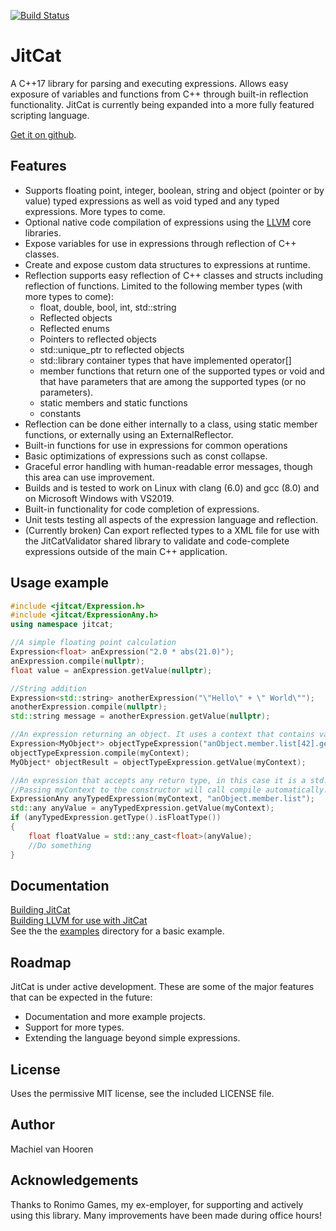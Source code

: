 [![Build Status](https://mvhooren.visualstudio.com/JitCat/_apis/build/status/mvhooren.JitCat?branchName=azure-pipelines)](https://mvhooren.visualstudio.com/JitCat/_build/latest?definitionId=1&branchName=azure-pipelines)
# JitCat
A C++17 library for parsing and executing expressions. Allows easy exposure of variables and functions from C++ through built-in reflection functionality. JitCat is currently being expanded into a more fully featured scripting language.

[Get it on github](https://github.com/mvhooren/JitCat).

## Features
* Supports floating point, integer, boolean, string and object (pointer or by value) typed expressions as well as void typed and any typed expressions. More types to come.
* Optional native code compilation of expressions using the [LLVM](http://www.llvm.org) core libraries.
* Expose variables for use in expressions through reflection of C++ classes.
* Create and expose custom data structures to expressions at runtime.
* Reflection supports easy reflection of C++ classes and structs including reflection of functions. Limited to the following member types (with more types to come):
	* float, double, bool, int, std::string
	* Reflected objects
	* Reflected enums
	* Pointers to reflected objects
	* std::unique_ptr to reflected objects
	* std::library container types that have implemented operator[]
	* member functions that return one of the supported types or void and that have parameters that are among the supported types (or no parameters).  
	* static members and static functions
	* constants
* Reflection can be done either internally to a class, using static member functions, or externally using an ExternalReflector<T>.
* Built-in functions for use in expressions for common operations  
* Basic optimizations of expressions such as const collapse.  
* Graceful error handling with human-readable error messages, though this area can use improvement.  
* Builds and is tested to work on Linux with clang (6.0) and gcc (8.0) and on Microsoft Windows with VS2019.  
* Built-in functionality for code completion of expressions.  
* Unit tests testing all aspects of the expression language and reflection.  
* (Currently broken) Can export reflected types to a XML file for use with the JitCatValidator shared library to validate and code-complete expressions outside of the main C++ application.  

## Usage example
```c++
#include <jitcat/Expression.h>
#include <jitcat/ExpressionAny.h>
using namespace jitcat;

//A simple floating point calculation
Expression<float> anExpression("2.0 * abs(21.0)");
anExpression.compile(nullptr);
float value = anExpression.getValue(nullptr);

//String addition
Expression<std::string> anotherExpression("\"Hello\" + \" World\"");
anotherExpression.compile(nullptr);
std::string message = anotherExpression.getValue(nullptr);

//An expression returning an object. It uses a context that contains variables that can be referenced inside the expression.
Expression<MyObject*> objectTypeExpression("anObject.member.list[42].getMyObject()");
objectTypeExpression.compile(myContext);
MyObject* objectResult = objectTypeExpression.getValue(myContext);

//An expression that accepts any return type, in this case it is a std::vector.
//Passing myContext to the constructor will call compile automatically.
ExpressionAny anyTypedExpression(myContext, "anObject.member.list");
std::any anyValue = anyTypedExpression.getValue(myContext);
if (anyTypedExpression.getType().isFloatType())
{
	float floatValue = std::any_cast<float>(anyValue);
	//Do something
}
```

## Documentation
[Building JitCat](BUILDING_JITCAT.md)  
[Building LLVM for use with JitCat](BUILDING_LLVM.md)  
See the the [examples](examples) directory for a basic example.  

## Roadmap
JitCat is under active development. These are some of the major features that can be expected in the future:  
* Documentation and more example projects.  
* Support for more types.  
* Extending the language beyond simple expressions.  

## License
Uses the permissive MIT license, see the included LICENSE file.

## Author
Machiel van Hooren 

## Acknowledgements
Thanks to Ronimo Games, my ex-employer, for supporting and actively using this library. Many improvements have been made during office hours!

